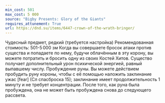 ```yaml
---
min_cost: 501
max_cost: 5 000
source: "Bigby Presents: Glory of the Giants"
requires_attunement: True
url: https://dnd.su/items/6447-crown-of-the-wrath-bringer/
---
```


Чудесный предмет, редкий (требуется настройка)
Рекомендованная стоимость: 501-5 000 зм
Когда вы совершаете бросок атаки против существа и попадаете по нему, будучи облачённым в эту корону, вы можете потратить и бросить одну из своих Костей Хитов. Существо получает дополнительный урон психической энергией, равный выпавшему числу.
Пробуждение руны. Вы можете действием пробудить руну короны, чтобы с её помощью наложить заклинание ужас [fear] (Сл спасброска 15); заклинание имеет продолжительность 1 минуту и не требует концентрации. После того, как руна была пробуждена, она не может быть пробуждена снова до следующего рассвета.